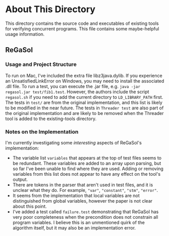 # About This Directory

This directory contains the source code and executables of existing tools for
verifying concurrent programs. This file contains some maybe-helpful usage
information.

## ReGaSol

### Usage and Project Structure

To run on Mac, I've included the extra file libz3java.dylib. If you experience
an UnsatisfiedLinkError on Windows, you may need to install the associated .dll
file. To run a test, you can execute the .jar file, e.g. `java -jar regasol.jar
test/fib1.test`. However, the authors include the script `regasol.sh` if you
need to add the current directory to `LD_LIBRARY_PATH` first. The tests in
`test/` are from the original implementation, and this list is likely to be
modified in the near future. The tests in `Threader test` are also part of the
original implementation and are likely to be removed when the Threader tool is
added to the existing-tools directory.

### Notes on the Implementation

I'm currently investigating some *interesting* aspects of ReGaSol's
implementation:
- The variable list `variables` that appears at the top of test files seems to
be redundant. These variables are added to an array upon parsing, but so far
I've been unable to find where they are used. Adding or removing variables from
this list does not appear to have any effect on the tool's output.
- There are tokens in the parser that aren't used in test files, and it is
unclear what they do. For example, `"var"`, `"constant"`, `"stm"`, `"error"`.
- It seems from the implementation that local variables are not distinguished
from global variables, however the paper is not clear about this point.
- I've added a test called `failure.test` demonstrating that ReGaSol has very
poor completeness when the precondition does not constrain all program
variables. I believe this is an unmentioned quirk of the algorithm itself, but
it may also be an implementation error.